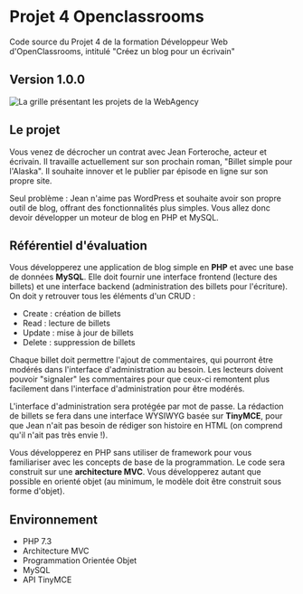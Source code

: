 # Projet 4 Openclassrooms
Code source du Projet 4 de la formation Développeur Web d'OpenClassrooms, intitulé "Créez un blog pour un écrivain"

## Version 1.0.0

![La grille présentant les projets de la WebAgency](https://www.pablobuisson.fr/wp-content/uploads/2019/05/webagency-integration-web-3-50-768x480.png)

## Le projet

Vous venez de décrocher un contrat avec Jean Forteroche, acteur et écrivain. Il travaille actuellement sur son prochain roman, "Billet simple pour l'Alaska". Il souhaite innover et le publier par épisode en ligne sur son propre site.

Seul problème : Jean n'aime pas WordPress et souhaite avoir son propre outil de blog, offrant des fonctionnalités plus simples. Vous allez donc devoir développer un moteur de blog en PHP et MySQL.

## Référentiel d'évaluation

Vous développerez une application de blog simple en **PHP** et avec une base de données **MySQL**. Elle doit fournir une interface frontend (lecture des billets) et une interface backend (administration des billets pour l'écriture). On doit y retrouver tous les éléments d'un CRUD :

+ Create : création de billets
+ Read : lecture de billets
+ Update : mise à jour de billets
+ Delete : suppression de billets

Chaque billet doit permettre l'ajout de commentaires, qui pourront être modérés dans l'interface d'administration au besoin.
Les lecteurs doivent pouvoir "signaler" les commentaires pour que ceux-ci remontent plus facilement dans l'interface d'administration pour être modérés.

L'interface d'administration sera protégée par mot de passe. La rédaction de billets se fera dans une interface WYSIWYG basée sur **TinyMCE**, pour que Jean n'ait pas besoin de rédiger son histoire en HTML (on comprend qu'il n'ait pas très envie !).

Vous développerez en PHP sans utiliser de framework pour vous familiariser avec les concepts de base de la programmation. Le code sera construit sur une **architecture MVC**. Vous développerez autant que possible en orienté objet (au minimum, le modèle doit être construit sous forme d'objet).

## Environnement
+ PHP 7.3
+ Architecture MVC
+ Programmation Orientée Objet
+ MySQL
+ API TinyMCE
